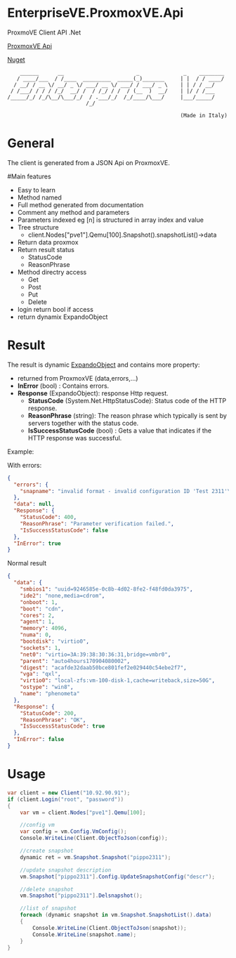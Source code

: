 # EnterpriseVE.ProxmoxVE.Api
ProxmoVE Client API .Net

[ProxmoxVE Api](https://pve.proxmox.com/pve-docs/api-viewer/)

[Nuget](https://www.nuget.org/packages/EnterpriseVE.ProxmoxVE.Api) 

```
    ______      __                       _              _    ________
   / ____/___  / /____  _________  _____(_)_______     | |  / / ____/
  / __/ / __ \/ __/ _ \/ ___/ __ \/ ___/ / ___/ _ \    | | / / __/
 / /___/ / / / /_/  __/ /  / /_/ / /  / (__  )  __/    | |/ / /___
/_____/_/ /_/\__/\___/_/  / .___/_/  /_/____/\___/     |___/_____/
                         /_/

                                                       (Made in Italy)
```

# General
The client is generated from a JSON Api on ProxmoxVE. 

#Main features
* Easy to learn
* Method named
* Full method generated from documentation
* Comment any method and parameters
* Parameters indexed eg [n] is structured in array index and value
* Tree structure
  * client.Nodes["pve1"].Qemu[100].Snapshot().snapshotList()->data
* Return data proxmox
* Return result status
  * StatusCode
  * ReasonPhrase
* Method directry access
  * Get
  * Post
  * Put
  * Delete
* login return bool if access
* return dynamix ExpandoObject

# Result
The result is dynamic [ExpandoObject](https://msdn.microsoft.com/en-US/library/system.dynamic.expandoobject(v=vs.110).aspx) and  contains more property:
- returned from ProxmoxVE (data,errors,...) 
- **InError** (bool) : Contains errors.
- **Response** (ExpandoObject): response Http request.
  - **StatusCode** (System.Net.HttpStatusCode): Status code of the HTTP response.
  - **ReasonPhrase** (string): The reason phrase which typically is sent by servers together with the status code.
  - **IsSuccessStatusCode** (bool) : Gets a value that indicates if the HTTP response was successful.
  

Example:

With errors:
```json
{
  "errors": {
    "snapname": "invalid format - invalid configuration ID 'Test 2311'\n"
  },
  "data": null,
  "Response": {
    "StatusCode": 400,
    "ReasonPhrase": "Parameter verification failed.",
    "IsSuccessStatusCode": false
  },
  "InError": true
}
```

Normal result
```json
{
  "data": {
    "smbios1": "uuid=9246585e-0c8b-4d02-8fe2-f48fd0da3975",
    "ide2": "none,media=cdrom",
    "onboot": 1,
    "boot": "cdn",
    "cores": 2,
    "agent": 1,
    "memory": 4096,
    "numa": 0,
    "bootdisk": "virtio0",
    "sockets": 1,
    "net0": "virtio=3A:39:38:30:36:31,bridge=vmbr0",
    "parent": "auto4hours170904080002",
    "digest": "acafde32daab50bce801fef2e029440c54ebe2f7",
    "vga": "qxl",
    "virtio0": "local-zfs:vm-100-disk-1,cache=writeback,size=50G",
    "ostype": "win8",
    "name": "phenometa"
  },
  "Response": {
    "StatusCode": 200,
    "ReasonPhrase": "OK",
    "IsSuccessStatusCode": true
  },  
  "InError": false
}
```

# Usage

```c#
var client = new Client("10.92.90.91");
if (client.Login("root", "password"))
{
    var vm = client.Nodes["pve1"].Qemu[100];

    //config vm 
    var config = vm.Config.VmConfig();
    Console.WriteLine(Client.ObjectToJson(config));

    //create snapshot
    dynamic ret = vm.Snapshot.Snapshot("pippo2311");

    //update snapshot description
    vm.Snapshot["pippo2311"].Config.UpdateSnapshotConfig("descr");

    //delete snapshot
    vm.Snapshot["pippo2311"].Delsnapshot();

    //list of snapshot 
    foreach (dynamic snapshot in vm.Snapshot.SnapshotList().data)
    {
        Console.WriteLine(Client.ObjectToJson(snapshot));
        Console.WriteLine(snapshot.name);
    }
}
```